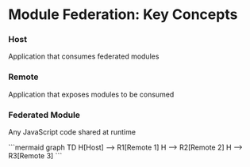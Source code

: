 ---
---

# Module Federation: Key Concepts

<div class="grid grid-cols-2 gap-8 mt-8">
  <div class="space-y-6">
    <div v-click class="p-4 border rounded">
      <h3 class="text-xl mb-4">Host</h3>
      <p>Application that consumes federated modules</p>
    </div>
    <div v-click class="p-4 border rounded">
      <h3 class="text-xl mb-4">Remote</h3>
      <p>Application that exposes modules to be consumed</p>
    </div>
    <div v-click class="p-4 border rounded">
      <h3 class="text-xl mb-4">Federated Module</h3>
      <p>Any JavaScript code shared at runtime</p>
    </div>
  </div>

  <div v-click class="flex items-center justify-center">
    ```mermaid
    graph TD
      H[Host] --> R1[Remote 1]
      H --> R2[Remote 2]
      H --> R3[Remote 3]
    ```
  </div>
</div>